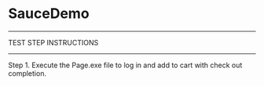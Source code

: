 # SauceDemo
**********************
TEST STEP INSTRUCTIONS
**********************
Step 1. Execute the Page.exe file to log in and add to cart with check out completion.

